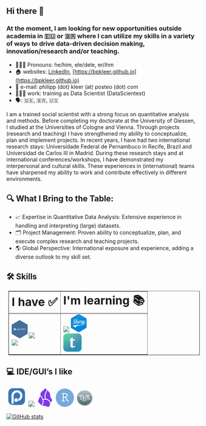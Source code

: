 ## Hi there 👋

### At the moment, I am looking for new opportunities outside academia in 🇪🇺 or 🇧🇷 where I can utilize my skills in a variety of ways to drive data-driven decision making, innovation/research and/or teaching.

- 🙋🏻‍♂️ Pronouns: he/him, ele/dele, er/ihm
- 🏠 websites: [LinkedIn](https://de.linkedin.com/in/kleer), [https://bpkleer.github.io](https://bpkleer.github.io)
- 📧 e-mail: philipp (dot) kleer (at) posteo (dot) com
- 👨🏻‍💻 work: training as Data Scientist (DataScientest)
- 🗣️: 🇩🇪, 🇧🇷, 🇺🇸

I am a trained social scientist with a strong focus on quantitative analysis and methods. Before completing my doctorate at the University of Giessen, I studied at the Universities of Cologne and Vienna. Through projects (research and teaching) I have strengthened my ability to conceptualize, plan and implement projects. In recent years, I have had two international research stays: Universidade Federal de Pernambuco in Recife, Brazil and Universidad de Carlos III in Madrid. During these research stays and at international conferences/workshops, I have demonstrated my interpersonal and cultural skills. These experiences in (international) teams have sharpened my ability to work and contribute effectively in different environments.

## 🔍 What I Bring to the Table:

- 📈 Expertise in Quantitative Data Analysis: Extensive experience in handling and interpreting (large) datasets.
- 🗂️ Project Management: Proven ability to conceptualize, plan, and execute complex research and teaching projects.
- 🌎 Global Perspective: International exposure and experience, adding a diverse outlook to my skill set.

## 🛠️ Skills
<table border="1px solid black" style="margin: 5px">
 <tr>
    <td><b style="font-size:30px">I have ✅</b></td>
    <td><b style="font-size:30px">I'm learning 📚</b></td>
 <!---   <td><b style="font-size:30px">In the memory banks</b></td> --->
 </tr>
 <tr>
    <td>
        <img src="./quarto.png" width="41.5944541" height="48" /> <img src="https://skillicons.dev/icons?i=r,md,&perline=3&theme=light" /><br>
        <img src="https://skillicons.dev/icons?i=latex,git,github,gitlab,html,css,sass,&perline=3&theme=light" />
    </td>
    <td>
      <img src="https://skillicons.dev/icons?i=python,regex&perline=3" /> <img src="./shiny.png" width="41.5" height="48" />
      <br>
      <img src="./typst.png" width="48" height="48" />
      <!--- <img src="https://img.shields.io/badge/Airtable-18BFFF?style=for-the-badge&logo=Airtable&logoColor=white" /><br> --->
    </td>
    <!---- <td>
      <img src="https://skillicons.dev/icons?i=matlab" />
    </td>
   ---->
 </tr>
</table>

## 💻 IDE/GUI’s I like
  <a href="https://github.com/posit-dev/positron"><img src="./positron.png" width="54" height="54" alt="Positron" /></a>
  <img src="https://skillicons.dev/icons?i=visualstudio" /> <img src="./obsidian-color.svg" width="48" height="48">
  <img src="./rstudioide-color.svg" width="48" height="48"> <img src="./texshop.png" width="48" height="48">

[![GitHub stats](https://github-readme-stats.vercel.app/api?username=bpkleer&show_icons=true&theme=transparent)](https://github.com/anuraghazra/github-readme-stats)

